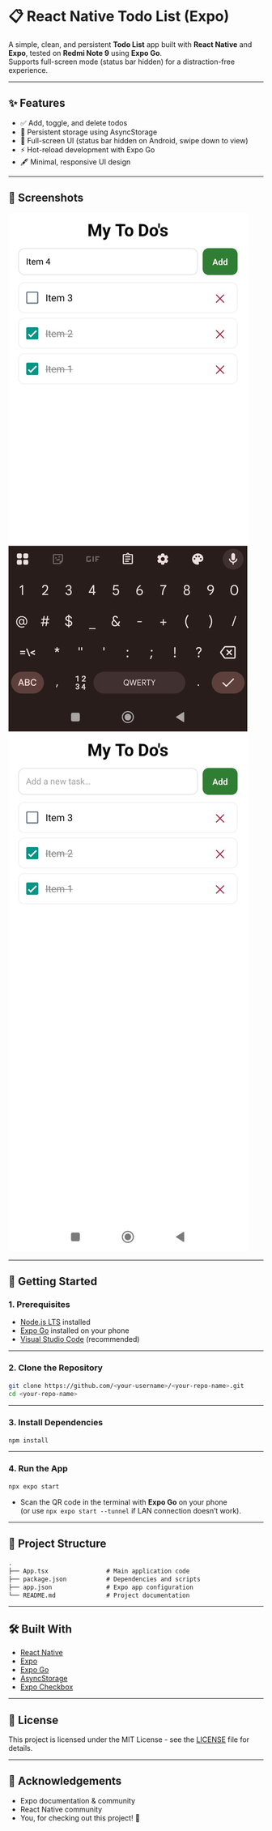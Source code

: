 # 📋 React Native Todo List (Expo)

A simple, clean, and persistent **Todo List** app built with **React Native** and **Expo**, tested on **Redmi Note 9** using **Expo Go**.  
Supports full-screen mode (status bar hidden) for a distraction-free experience.

---

## ✨ Features

- ✅ Add, toggle, and delete todos
- 💾 Persistent storage using AsyncStorage
- 📱 Full-screen UI (status bar hidden on Android, swipe down to view)
- ⚡ Hot-reload development with Expo Go
- 🖋 Minimal, responsive UI design

---

## 📸 Screenshots

![alt text](https://github.com/charavant/ToDoList/blob/master/images/1.jpg "Image 1")
![alt text](https://github.com/charavant/ToDoList/blob/master/images/2.jpg "Image 2")

---

## 🚀 Getting Started

### 1. Prerequisites
- [Node.js LTS](https://nodejs.org/) installed
- [Expo Go](https://expo.dev/client) installed on your phone
- [Visual Studio Code](https://code.visualstudio.com/) (recommended)

---

### 2. Clone the Repository
```bash
git clone https://github.com/<your-username>/<your-repo-name>.git
cd <your-repo-name>
```

---

### 3. Install Dependencies
```bash
npm install
```

---

### 4. Run the App
```bash
npx expo start
```
- Scan the QR code in the terminal with **Expo Go** on your phone  
  (or use `npx expo start --tunnel` if LAN connection doesn’t work).

---

## 📂 Project Structure
```
.
├── App.tsx                # Main application code
├── package.json           # Dependencies and scripts
├── app.json               # Expo app configuration
└── README.md              # Project documentation
```

---

## 🛠 Built With
- [React Native](https://reactnative.dev/)
- [Expo](https://expo.dev/)
- [Expo Go](https://expo.dev/client)
- [AsyncStorage](https://react-native-async-storage.github.io/async-storage/)
- [Expo Checkbox](https://docs.expo.dev/versions/latest/sdk/checkbox/)

---

## 📜 License
This project is licensed under the MIT License - see the [LICENSE](LICENSE) file for details.

---

## 🙌 Acknowledgements
- Expo documentation & community
- React Native community
- You, for checking out this project! 🚀
